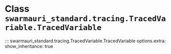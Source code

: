 # Class `swarmauri_standard.tracing.TracedVariable.TracedVariable`

::: swarmauri_standard.tracing.TracedVariable.TracedVariable
    options.extra:
      show_inheritance: true

